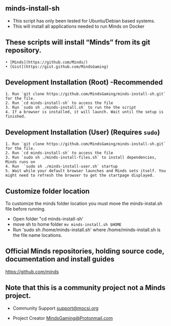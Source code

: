 ## minds-install-sh
- This script has only been tested for Ubuntu/Debian based systems.
- This will install all applications needed to run Minds on Docker

## These scripts will install “Minds” from its git repository.

    • [Minds](https://github.com/Minds/)  
    • [Gist](https://gist.github.com/MindsGaming) 

## Development Installation (Root) -Recommended

    1. Run `git clone https://github.com/MindsGaming/minds-install-sh.git` for the file. 
    2. Run `cd minds-install-sh` to access the file 
    3. Run `sudo sh ./minds-install.sh` to run the the script 
    4. If a browser is installed, it will launch. Wait until the setup is finished.

## Development Installation (User) (Requires `sudo`)

    1. Run `git clone https://github.com/MindsGaming/minds-install-sh.git` for the file. 
    2. Run `cd minds-install-sh` to access the file 
    3. Run `sudo sh ./minds-install-files.sh` to install dependencies, Minds runs on 
    4. Run  `sudo sh ./minds-install-user.sh` startup
    5. Wait while your default browser launches and Minds sets itself. You might need to refresh the browser to get the startpage displayed.
          
  ## Customize folder location 
  
To customize the minds folder location you must move the minds-instal.sh file before running.

- Open folder "cd minds-install-sh'
- move sh to home folder `mv minds-install.sh $HOME`
- Run 'sudo sh /home/minds-install.sh' where /home/minds-install.sh is the file name locations.

## Official Minds repositories, holding source code, documentation and install guides

https://github.com/minds


## Note that this is a community project not a Minds project.

- Community Support
support@mocsi.org

- Project Creator 
MindsGaming@Protonmail.com


